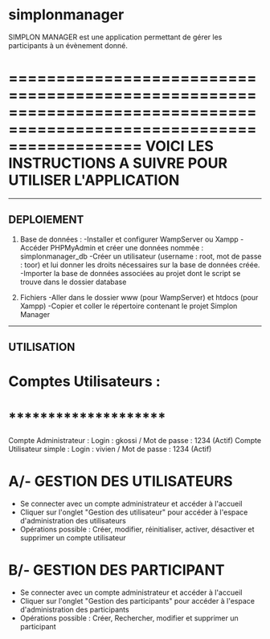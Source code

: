 # simplonmanager

SIMPLON MANAGER est une application permettant de gérer les participants à un évènement donné.

======================================================================================================================
VOICI LES INSTRUCTIONS A SUIVRE POUR UTILISER L'APPLICATION
======================================================================================================================


----------------------------------------------------------------------------------------------------------------------
DEPLOIEMENT
-----------
1. Base de données :
-Installer et configurer WampServer ou Xampp
-Accéder PHPMyAdmin et créer une données nommée : simplonmanager_db
-Créer un utilisateur (username : root, mot de passe : toor) et lui donner les droits nécessaires sur la base de données
créée.
-Importer la base de données associées au projet dont le script se trouve dans le dossier database

2. Fichiers
-Aller dans le dossier www (pour WampServer) et htdocs (pour Xampp)
-Copier et coller le répertoire contenant le projet Simplon Manager


----------------------------------------------------------------------------------------------------------------------
UTILISATION
-----------

# Comptes Utilisateurs :
# ********************

Compte Administrateur : Login : gkossi / Mot de passe : 1234 (Actif)
Compte Utilisateur simple : Login : vivien / Mot de passe : 1234 (Actif)


# A/- GESTION DES UTILISATEURS
- Se connecter avec un compte administrateur et accéder à l'accueil
- Cliquer sur l'onglet "Gestion des utilisateur" pour accéder à l'espace d'administration des utilisateurs
- Opérations possible : Créer, modifier, réinitialiser, activer, désactiver et supprimer un compte utilisateur

# B/- GESTION DES PARTICIPANT
- Se connecter avec un compte administrateur et accéder à l'accueil
- Cliquer sur l'onglet "Gestion des participants" pour accéder à l'espace d'administration des participants
- Opérations possible : Créer, Rechercher, modifier et supprimer un participant